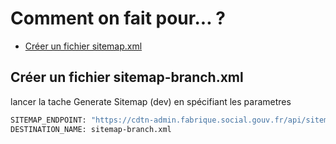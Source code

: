 # Comment on fait pour... ?

- [Créer un fichier sitemap.xml](#Créer-un-fichier-sitemap.xml)

## Créer un fichier sitemap-branch.xml

lancer la tache Generate Sitemap (dev) en spécifiant les parametres

```sh
SITEMAP_ENDPOINT: "https://cdtn-admin.fabrique.social.gouv.fr/api/sitemap"
DESTINATION_NAME: sitemap-branch.xml
```
